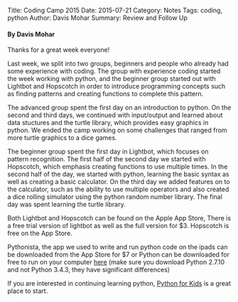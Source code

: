 Title: Coding Camp 2015
Date: 2015-07-21
Category: Notes
Tags: coding, python
Author: Davis Mohar
Summary: Review and Follow Up

#### By Davis Mohar

Thanks for a great week everyone!

Last week, we split into two groups, beginners and people who already had some experience with coding. The group with experience coding started the week working with python, and the beginner group started out with Lightbot and Hopscotch in order to introduce programming concepts such as finding patterns and creating functions to complete this pattern.

The advanced group spent the first day on an introduction to python. On the second and third days, we continued with input/output and learned about data stuctures and the turtle library, which provides easy graphics in python. We ended the camp working on some challenges that ranged from more turtle graphics to a dice games.

The beginner group spent the first day in Lightbot, which focuses on pattern recognition. The first half of the second day we started with Hopscotch, which emphasis creating functions to use multiple times. In the second half of the day, we started with python, learning the basic syntax as well as creating a basic calculator. On the third day we added features on to the calculator, such as the ability to use multiple operators and also created a dice rolling simulator using the python random number library. The final day was spent learning the turtle library.

Both Lightbot and Hopscotch can be found on the Apple App Store, There is a free trial version of lightbot as well as the full version for $3. Hopscotch is free on the App Store.

Pythonista, the app we used to write and run python code on the ipads can be downloaded from the App Store for $7 or Python can be downloaded for free to run on your computer [here](https://www.python.org/downloads/)
(make sure you download Python 2.7.10 and not Python 3.4.3, they have significant differences)

If you are interested in continuing learning python, [Python for Kids](http://www.amazon.com/Python-Kids-Playful-Introduction-Programming/dp/1593274076) is a great place to start.

